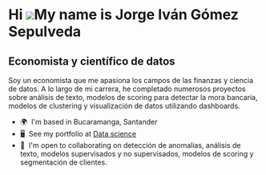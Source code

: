 Hi ![](https://user-images.githubusercontent.com/18350557/176309783-0785949b-9127-417c-8b55-ab5a4333674e.gif)My name is Jorge Iván Gómez Sepulveda
==================================================================================================================================================

Economista y científico de datos
--------------------------------

Soy un economista que me apasiona los campos de las finanzas y ciencia de datos. A lo largo de mi carrera, he completado numerosos proyectos sobre análisis de texto, modelos de scoring para detectar la mora bancaria, modelos de clustering y visualización de datos utilizando dashboards.

* 🌍  I'm based in Bucaramanga, Santander
* 🖥️  See my portfolio at [Data science](http://github.com/joigos/DataScience.git)
* 🤝  I'm open to collaborating on detección de anomalias, análisis de texto, modelos supervisados y no supervisados, modelos de scoring y segmentación de clientes.

